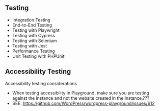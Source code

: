## Testing 
-  Integration Testing
-  End-to-End Testing
-  Testing with Playwright
-  Testing with Cypress
-  Testing with Selenium
-  Testing with Jest
-  Performance Testing
-  Unit Testing with PHPUnit

## Accessibility Testing
Accessibility testing considerations
- When testing accessibility in Playground, make sure you are testing against the instance and not the website created in the instance.???
- SEE: https://github.com/WordPress/wordpress-playground/issues/612 
